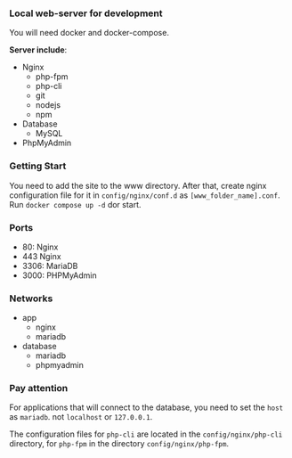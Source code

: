 ### Local web-server for development

You will need docker and docker-compose.

__Server include__:

* Nginx
  * php-fpm
  * php-cli
  * git
  * nodejs
  * npm
* Database
  * MySQL
* PhpMyAdmin

### Getting Start

You need to add the site to the www directory. After that, create 
nginx configuration file for it in `config/nginx/conf.d` as 
`[www_folder_name].conf`. Run `docker compose up -d` dor start.

### Ports

- 80: Nginx
- 443 Nginx
- 3306: MariaDB
- 3000: PHPMyAdmin

### Networks

- app
  - nginx
  - mariadb
- database
  - mariadb
  - phpmyadmin

### Pay attention

For applications that will connect to the database, you need to set 
the `host` as `mariadb`. not `localhost` or `127.0.0.1`. 

The configuration files for `php-cli` are located in the `config/nginx/php-cli`
directory, for `php-fpm` in the directory `config/nginx/php-fpm`.
